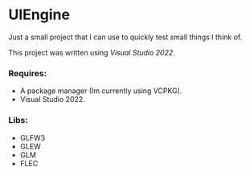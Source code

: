 # UIEngine
Just a small project that I can use to quickly test small things I think of.

This project was written using *Visual Studio 2022*.

### Requires:
 - A package manager (Im currently using VCPKG).
 - Visual Studio 2022.
 
### Libs:
 - GLFW3
 - GLEW
 - GLM
 - FLEC
